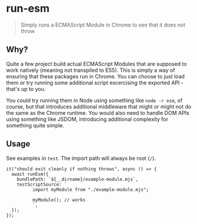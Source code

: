 # run-esm
> Simply runs a ECMAScript Module in Chrome to see that it does not throw

## Why?
Quite a few project build actual ECMAScript Modules that are supposed to work natively (meaning not transpiled to ES5). This is simply a way of ensuring that these packages run in Chrome. You can choose to just load them or try running some additional script excercising the exported API - that's up to you.

You _could_ try running them in Node using something like `node -r esm`, of course, but that introduces additional middleware that might or might not do the same as the Chrome runtime. You would also need to handle DOM APIs using something like JSDOM, introducing additional complexity for something quite simple. 


## Usage
See examples in `test`. The import path will always be root (`/`).

```
it("should exit cleanly if nothing throws", async () => {
  await runEsm({
    bundlePath: `${__dirname}/example-module.mjs`,
    testScriptSource: `
          import myModule from "./example-module.mjs";

          myModule(); // works
          `,
  });
});
```
